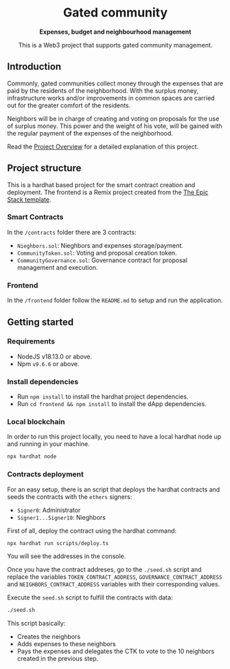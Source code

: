 <div align="center">
  <h1 align="center">Gated community</h1>
  <strong align="center">
    Expenses, budget and neighbourhood management
  </strong>
  <p>
    This is a Web3 project that supports gated community management.
  </p>
</div>

## Introduction

Commonly, gated communities collect money through the expenses that are paid by the residents of the neighborhood. With the surplus money, infrastructure works and/or improvements in common spaces are carried out for the greater comfort of the residents.

Neighbors will be in charge of creating and voting on proposals for the use of surplus money. This power and the weight of his vote, will be gained with the regular payment of the expenses of the neighborhood.

Read the [Project Overview](/docs/overview.md) for a detailed explanation of this project.

## Project structure

This is a hardhat based project for the smart contract creation and deployment. The frontend is a Remix project created from the [The Epic Stack template](https://www.epicweb.dev/epic-stack).

### Smart Contracts

In the `/contracts` folder there are 3 contracts:

- `Nieghbors.sol`: Nieghbors and expenses storage/payment.
- `CommunityToken.sol`: Voting and proposal creation token.
- `CommunityGovernance.sol`: Governance contract for proposal management and execution.

### Frontend

In the `/frontend` folder follow the `README.md` to setup and run the application.

## Getting started

### Requirements

- NodeJS v18.13.0 or above.
- Npm `v9.6.6` or above.

### Install dependencies

- Run `npm install` to install the hardhat project dependencies.
- Run `cd frontend && npm install` to install the dApp dependencies.

### Local blockchain

In order to run this project locally, you need to have a local hardhat node up and running in your machine.

```bash
npx hardhat node
```

### Contracts deployment

For an easy setup, there is an script that deploys the hardhat contracts and seeds the contracts with the `ethers` signers:

- `Signer0`: Administrator
- `Signer1...Signer10`: Nieghbors

First of all, deploy the contract using the hardhat command:

```bash
npx hardhat run scripts/deploy.ts
```

You will see the addresses in the console.

Once you have the contract addreses, go to the `./seed.sh` script and replace the variables `TOKEN_CONTRACT_ADDRESS`, `GOVERNANCE_CONTRACT_ADDRESS` and `NEIGHBORS_CONTRACT_ADDRESS` variables with their corresponding values.

Execute the `seed.sh` script to fulfill the contracts with data:

```bash
./seed.sh
```

This script basically:

- Creates the neighbors
- Adds expenses to these neighbors
- Pays the expenses and delegates the CTK to vote to the 10 neighbors created in the previous step.
